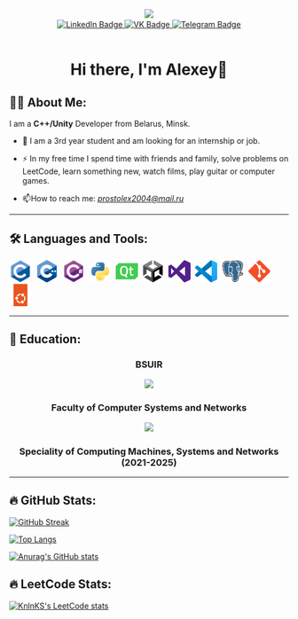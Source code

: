 [//]: # (КАРТИНКА ПИНГВИНА)
<div id="header" align="center">
  <img src="https://media.giphy.com/media/v1.Y2lkPTc5MGI3NjExcHhlYjVjajRsbzYydzVmN3h5dTVsdmEwaXE4NmdpbWtwMnNwenV5NiZlcD12MV9pbnRlcm5hbF9naWZfYnlfaWQmY3Q9cw/EqIJGfyNyhTZpEPlxx/giphy.gif" width="200"/>
</div>

[//]: # (ССЫЛКИ НА СОЦСЕТИ)
<div id="badges" align="center">
  <a href="www.linkedin.com/in/alexey-klimovich-30744b249">
    <img src="https://img.shields.io/badge/LinkedIn-blue?style=for-the-badge&logo=linkedin&logoColor=white" alt="LinkedIn Badge"/>
  </a>
  <a href="https://vk.com/lehaklimovich">
    <img src="https://img.shields.io/badge/VK-blue?style=for-the-badge&logo=vk&logoColor=white" alt="VK Badge"/>
  </a>
  <a href="https://t.me/kefirrchk">
    <img src="https://img.shields.io/badge/Telegram-blue?style=for-the-badge&logo=telegram&logoColor=white" alt="Telegram Badge"/>
  </a>
</div>

[//]: # (СЧЕТЧИК ПРОСМОТРОВ ПРОФИЛЯ)
<div id="cointerOfViews" align="center">
  <img src="https://komarev.com/ghpvc/?username=kefirchk&style=flat-square&color=blue" alt=""/>
</div>

[//]: # (ПРИВЕТСТВИЕ)
<div align="center">
  <h1>
    Hi there, I'm Alexey👋
  </h1>
</div>


## :woman_technologist: About Me:
I am a **C++/Unity** Developer from Belarus, Minsk.

- :telescope: I am a 3rd year student and am looking for an internship or job.

- :zap: In my free time I spend time with friends and family, solve problems on LeetCode, learn something new, watch films, play guitar or computer games.

- :mailbox:How to reach me: *prostolex2004@mail.ru*

---

## :hammer_and_wrench: Languages and Tools:
<div>
  <img src="https://github.com/devicons/devicon/blob/master/icons/c/c-original.svg" title="C" alt="C" width="40" height="40"/>&nbsp;
  <img src="https://github.com/devicons/devicon/blob/master/icons/cplusplus/cplusplus-original.svg" title="C++" alt="C++" width="40" height="40"/>&nbsp;
  <img src="https://github.com/devicons/devicon/blob/master/icons/csharp/csharp-original.svg" title="C#" alt="C#" width="40" height="40"/>&nbsp;
  <img src="https://github.com/devicons/devicon/blob/master/icons/python/python-original.svg" title="Python" alt="Python" width="40" height="40"/>&nbsp;
  <img src="https://github.com/devicons/devicon/blob/master/icons/qt/qt-original.svg" title="Qt" alt="Qt" width="40" height="40"/>&nbsp;
  <img src="https://github.com/devicons/devicon/blob/master/icons/unity/unity-original.svg" title="Unity" alt="Unity" width="40" height="40"/>&nbsp;
  <img src="https://github.com/devicons/devicon/blob/master/icons/visualstudio/visualstudio-plain.svg" title="VisualStudio" alt="VisualStudio" width="40" height="40"/>&nbsp;
  <img src="https://github.com/devicons/devicon/blob/master/icons/vscode/vscode-original.svg" title="VisualStudioCode" alt="VisualStudioCode" width="40" height="40"/>&nbsp;
  <img src="https://github.com/devicons/devicon/blob/master/icons/postgresql/postgresql-original.svg" title="PostgreSQL"  alt="PostgreSQL" width="40" height="40"/>&nbsp;
  <img src="https://github.com/devicons/devicon/blob/master/icons/git/git-original.svg" title="Git" **alt="Git" width="40" height="40"/>
  <img src="https://github.com/devicons/devicon/blob/master/icons/ubuntu/ubuntu-original.svg" title="Ubuntu" alt="Ubuntu" width="40" height="40"/>&nbsp;
</div>

---
## :school: Education:
[//]: # (ОБРАЗОВАНИЕ)

<div id="education" align="center">
  
  [//]: # (БГУИР)
  ### BSUIR<br>
  <a href="https://www.bsuir.by/">
    <img src="https://www.bsuir.by/m/12_100229_1_79523.jpg" width="100"/>
  </a>
  
  [//]: # (ФКСИС)
  ### Faculty of Computer Systems and Networks<br>
  <a href="https://www.bsuir.by/ru/fksis">
    <img src="https://abitur.bsuir.by/m/12_113227_1_55251.svg" width="100"/>
  </a>
  
  [//]: # (ВМСИС)
  ### Speciality of Computing Machines, Systems and Networks (2021-2025)<br>
</div>

---
## :fire: GitHub Stats:

[![GitHub Streak](https://github-readme-streak-stats.herokuapp.com/?user=kefirchk)](https://git.io/streak-stats)

[![Top Langs](https://github-readme-stats.vercel.app/api/top-langs/?username=kefirchk&layout=compact)](https://github.com/anuraghazra/github-readme-stats)

[![Anurag's GitHub stats](https://github-readme-stats.vercel.app/api?username=kefirchk)](https://github.com/anuraghazra/github-readme-stats)

## :fire: LeetCode Stats:

[![KnlnKS's LeetCode stats](https://leetcode-stats-six.vercel.app/api?username=Milk_Xela)](https://github.com/KnlnKS/leetcode-stats)

  
<!--
тут комментарий
-->

